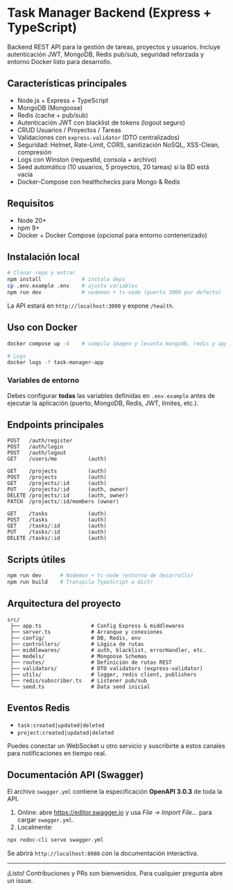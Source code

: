 # Task Manager Backend (Express + TypeScript)

Backend REST API para la gestión de tareas, proyectos y usuarios. Incluye autenticación JWT, MongoDB, Redis pub/sub, seguridad reforzada y entorno Docker listo para desarrollo.

## Características principales

- Node.js + Express + TypeScript
- MongoDB (Mongoose)
- Redis (cache + pub/sub)
- Autenticación JWT con blacklist de tokens (logout seguro)
- CRUD Usuarios / Proyectos / Tareas
- Validaciones con `express-validator` (DTO centralizados)
- Seguridad: Helmet, Rate-Limit, CORS, sanitización NoSQL, XSS-Clean, compresión
- Logs con Winston (requestId, consola + archivo)
- Seed automático (10 usuarios, 5 proyectos, 20 tareas) si la BD está vacía
- Docker-Compose con healthchecks para Mongo & Redis

## Requisitos

- Node 20+
- npm 9+
- Docker + Docker Compose (opcional para entorno contenerizado)

## Instalación local

```bash
# Clonar repo y entrar
npm install             # instala deps
cp .env.example .env    # ajusta variables
npm run dev             # nodemon + ts-node (puerto 3000 por defecto)
```

La API estará en `http://localhost:3000` y expone `/health`.

## Uso con Docker

```bash
docker compose up -d    # compila imagen y levanta mongodb, redis y app

# Logs
docker logs -f task-manager-app
```

### Variables de entorno

Debes configurar **todas** las variables definidas en `.env.example` antes de ejecutar la aplicación (puerto, MongoDB, Redis, JWT, límites, etc.).

## Endpoints principales

```
POST   /auth/register
POST   /auth/login
POST   /auth/logout
GET    /users/me          (auth)

GET    /projects          (auth)
POST   /projects          (auth)
GET    /projects/:id      (auth)
PUT    /projects/:id      (auth, owner)
DELETE /projects/:id      (auth, owner)
PATCH  /projects/:id/members (owner)

GET    /tasks             (auth)
POST   /tasks             (auth)
GET    /tasks/:id         (auth)
PUT    /tasks/:id         (auth)
DELETE /tasks/:id         (auth)
```

## Scripts útiles

```bash
npm run dev      # Nodemon + ts-node (entorno de desarrollo)
npm run build    # Transpila TypeScript a dist/
```

## Arquitectura del proyecto

```
src/
 ├── app.ts                # Config Express & middlewares
 ├── server.ts             # Arranque y conexiones
 ├── config/               # DB, Redis, env
 ├── controllers/          # Lógica de rutas
 ├── middlewares/          # auth, blacklist, errorHandler, etc.
 ├── models/               # Mongoose Schemas
 ├── routes/               # Definición de rutas REST
 ├── validators/           # DTO validators (express-validator)
 ├── utils/                # logger, redis client, publishers
 ├── redis/subscriber.ts   # Listener pub/sub
 └── seed.ts               # Data seed inicial
```

## Eventos Redis

- `task:created|updated|deleted`
- `project:created|updated|deleted`

Puedes conectar un WebSocket u otro servicio y suscribirte a estos canales para notificaciones en tiempo real.

## Documentación API (Swagger)

El archivo `swagger.yml` contiene la especificación **OpenAPI 3.0.3** de toda la API.

1. Online: abre https://editor.swagger.io y usa *File → Import File…* para cargar `swagger.yml`.
2. Localmente:

```bash
npx redoc-cli serve swagger.yml
```

Se abrirá `http://localhost:8080` con la documentación interactiva.

---
¡Listo! Contribuciones y PRs son bienvenidos. Para cualquier pregunta abre un issue. 